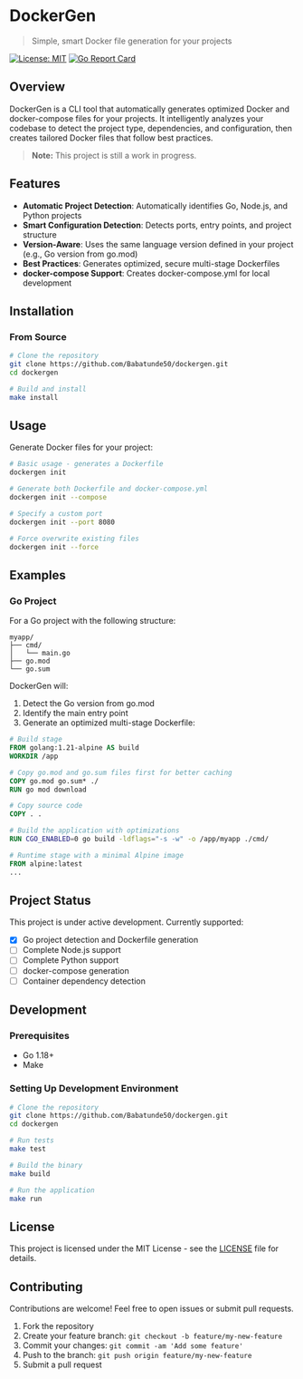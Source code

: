 # DockerGen

> Simple, smart Docker file generation for your projects

[![License: MIT](https://img.shields.io/badge/License-MIT-blue.svg)](LICENSE)
[![Go Report Card](https://goreportcard.com/badge/github.com/Babatunde50/dockergen)](https://goreportcard.com/report/github.com/Babatunde50/dockergen)

## Overview

DockerGen is a CLI tool that automatically generates optimized Docker and docker-compose files for your projects. It intelligently analyzes your codebase to detect the project type, dependencies, and configuration, then creates tailored Docker files that follow best practices.

> **Note:** This project is still a work in progress.

## Features

- **Automatic Project Detection**: Automatically identifies Go, Node.js, and Python projects
- **Smart Configuration Detection**: Detects ports, entry points, and project structure
- **Version-Aware**: Uses the same language version defined in your project (e.g., Go version from go.mod)
- **Best Practices**: Generates optimized, secure multi-stage Dockerfiles
- **docker-compose Support**: Creates docker-compose.yml for local development

## Installation

### From Source

```bash
# Clone the repository
git clone https://github.com/Babatunde50/dockergen.git
cd dockergen

# Build and install
make install
```

## Usage

Generate Docker files for your project:

```bash
# Basic usage - generates a Dockerfile
dockergen init

# Generate both Dockerfile and docker-compose.yml
dockergen init --compose

# Specify a custom port
dockergen init --port 8080

# Force overwrite existing files
dockergen init --force
```

## Examples

### Go Project

For a Go project with the following structure:

```
myapp/
├── cmd/
│   └── main.go
├── go.mod
└── go.sum
```

DockerGen will:
1. Detect the Go version from go.mod
2. Identify the main entry point
3. Generate an optimized multi-stage Dockerfile:

```dockerfile
# Build stage
FROM golang:1.21-alpine AS build
WORKDIR /app

# Copy go.mod and go.sum files first for better caching
COPY go.mod go.sum* ./
RUN go mod download

# Copy source code
COPY . .

# Build the application with optimizations
RUN CGO_ENABLED=0 go build -ldflags="-s -w" -o /app/myapp ./cmd/

# Runtime stage with a minimal Alpine image
FROM alpine:latest
...
```

## Project Status

This project is under active development. Currently supported:

- [x] Go project detection and Dockerfile generation
- [ ] Complete Node.js support
- [ ] Complete Python support
- [ ] docker-compose generation
- [ ] Container dependency detection

## Development

### Prerequisites

- Go 1.18+
- Make

### Setting Up Development Environment

```bash
# Clone the repository
git clone https://github.com/Babatunde50/dockergen.git
cd dockergen

# Run tests
make test

# Build the binary
make build

# Run the application
make run
```

## License

This project is licensed under the MIT License - see the [LICENSE](LICENSE) file for details.

## Contributing

Contributions are welcome! Feel free to open issues or submit pull requests.

1. Fork the repository
2. Create your feature branch: `git checkout -b feature/my-new-feature`
3. Commit your changes: `git commit -am 'Add some feature'`
4. Push to the branch: `git push origin feature/my-new-feature`
5. Submit a pull request 